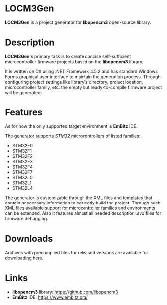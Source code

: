 # LOCM3Gen

**LOCM3Gen** is a project generator for **libopencm3** open-source library.

# Description

**LOCM3Gen**'s primary task is to create concise self-sufficient microcontroller firmware projects based on the **libopencm3** library.

It is written on C# using .NET Framework 4.5.2 and has standard Windows Forms graphical user interface to maintain the generation process. Through configuring project settings like library's directory, project location, microcontroller family, etc. the empty but ready-to-compile firmware project will be generated.

# Features

As for now the only supported target environment is **EmBitz** IDE.

The generator supports *STM32* microcontrollers of listed families:

* STM32F0
* STM32F1
* STM32F2
* STM32F3
* STM32F4
* STM32F7
* STM32L0
* STM32L1
* STM32L4

The generator is customizable through the XML files and templates that contain neccessary information to correctly build the project. Through such XML files available support for microcontroller families and environments can be extended. Also it features almost all needed description *.svd* files for firmware debugging.

# Downloads

Archives with precompiled files for released versions are available for downloading [here](https://gitlab.com/Egiraht/locm3gen/tags).

# Links

* **libopencm3** library: <https://github.com/libopencm3>
* **EmBitz** IDE: <https://www.embitz.org/>